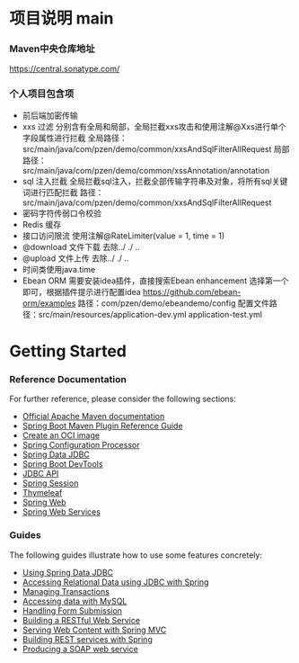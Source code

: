 
# 项目说明  main

### Maven中央仓库地址
https://central.sonatype.com/

### 个人项目包含项
* 前后端加密传输
* xxs 过滤
  分别含有全局和局部，全局拦截xxs攻击和使用注解@Xxs进行单个字段属性进行拦截
  全局路径：src/main/java/com/pzen/demo/common/xxsAndSqlFilterAllRequest
  局部路径：src/main/java/com/pzen/demo/common/xssAnnotation/annotation
* sql 注入拦截
  全局拦截sql注入，拦截全部传输字符串及对象，将所有sql关键词进行匹配拦截
  路径：src/main/java/com/pzen/demo/common/xxsAndSqlFilterAllRequest
* 密码字符传弱口令校验
* Redis 缓存
* 接口访问限流
    使用注解@RateLimiter(value = 1, time = 1)
* @download 文件下载 去除../ ./ ..
* @upload 文件上传 去除../ ./ ..
* 时间类使用java.time
* Ebean ORM 需要安装idea插件，直接搜索Ebean enhancement 选择第一个即可，根据插件提示进行配置idea
  https://github.com/ebean-orm/examples
  路径：com/pzen/demo/ebeandemo/config
  配置文件路径：src/main/resources/application-dev.yml  application-test.yml



# Getting Started

### Reference Documentation

For further reference, please consider the following sections:

* [Official Apache Maven documentation](https://maven.apache.org/guides/index.html)
* [Spring Boot Maven Plugin Reference Guide](https://docs.spring.io/spring-boot/docs/3.3.0-SNAPSHOT/maven-plugin/reference/html/)
* [Create an OCI image](https://docs.spring.io/spring-boot/docs/3.3.0-SNAPSHOT/maven-plugin/reference/html/#build-image)
* [Spring Configuration Processor](https://docs.spring.io/spring-boot/docs/3.3.0-SNAPSHOT/reference/htmlsingle/index.html#appendix.configuration-metadata.annotation-processor)
* [Spring Data JDBC](https://docs.spring.io/spring-boot/docs/3.3.0-SNAPSHOT/reference/htmlsingle/index.html#data.sql.jdbc)
* [Spring Boot DevTools](https://docs.spring.io/spring-boot/docs/3.3.0-SNAPSHOT/reference/htmlsingle/index.html#using.devtools)
* [JDBC API](https://docs.spring.io/spring-boot/docs/3.3.0-SNAPSHOT/reference/htmlsingle/index.html#data.sql)
* [Spring Session](https://docs.spring.io/spring-session/reference/)
* [Thymeleaf](https://docs.spring.io/spring-boot/docs/3.3.0-SNAPSHOT/reference/htmlsingle/index.html#web.servlet.spring-mvc.template-engines)
* [Spring Web](https://docs.spring.io/spring-boot/docs/3.3.0-SNAPSHOT/reference/htmlsingle/index.html#web)
* [Spring Web Services](https://docs.spring.io/spring-boot/docs/3.3.0-SNAPSHOT/reference/htmlsingle/index.html#io.webservices)

### Guides

The following guides illustrate how to use some features concretely:

* [Using Spring Data JDBC](https://github.com/spring-projects/spring-data-examples/tree/master/jdbc/basics)
* [Accessing Relational Data using JDBC with Spring](https://spring.io/guides/gs/relational-data-access/)
* [Managing Transactions](https://spring.io/guides/gs/managing-transactions/)
* [Accessing data with MySQL](https://spring.io/guides/gs/accessing-data-mysql/)
* [Handling Form Submission](https://spring.io/guides/gs/handling-form-submission/)
* [Building a RESTful Web Service](https://spring.io/guides/gs/rest-service/)
* [Serving Web Content with Spring MVC](https://spring.io/guides/gs/serving-web-content/)
* [Building REST services with Spring](https://spring.io/guides/tutorials/rest/)
* [Producing a SOAP web service](https://spring.io/guides/gs/producing-web-service/)

